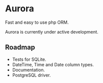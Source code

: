 Aurora
======

Fast and easy to use php ORM.

Aurora is currently under active development.

Roadmap
-------
* Tests for SQLite.
* DateTime, Time and Date column types.
* Documentation.
* PostgreSQL driver.
